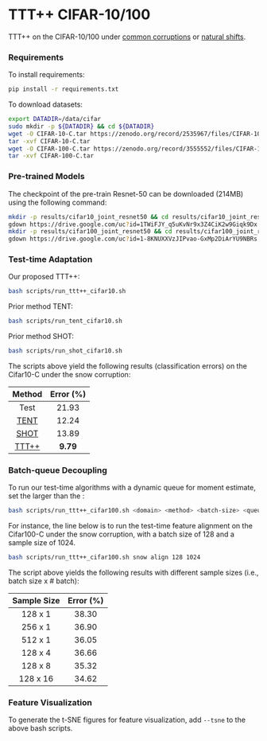 # TTT++ CIFAR-10/100

TTT++ on the CIFAR-10/100 under [common corruptions](https://github.com/hendrycks/robustness) or [natural shifts](https://arxiv.org/abs/1806.00451).

### Requirements

To install requirements:

```bash
pip install -r requirements.txt
```

To download datasets:

```bash
export DATADIR=/data/cifar
sudo mkdir -p ${DATADIR} && cd ${DATADIR}
wget -O CIFAR-10-C.tar https://zenodo.org/record/2535967/files/CIFAR-10-C.tar?download=1
tar -xvf CIFAR-10-C.tar
wget -O CIFAR-100-C.tar https://zenodo.org/record/3555552/files/CIFAR-100-C.tar?download=1
tar -xvf CIFAR-100-C.tar
```

### Pre-trained Models

The checkpoint of the pre-train Resnet-50 can be downloaded (214MB) using the following command: 

```bash
mkdir -p results/cifar10_joint_resnet50 && cd results/cifar10_joint_resnet50
gdown https://drive.google.com/uc?id=1TWiFJY_q5uKvNr9x3Z4CiK2w9Giqk9Dx && cd ../..
mkdir -p results/cifar100_joint_resnet50 && cd results/cifar100_joint_resnet50
gdown https://drive.google.com/uc?id=1-8KNUXXVzJIPvao-GxMp2DiArYU9NBRs && cd ../..
```

### Test-time Adaptation

Our proposed TTT++:

```bash
bash scripts/run_ttt++_cifar10.sh
```

Prior method TENT:

```bash
bash scripts/run_tent_cifar10.sh
```

Prior method SHOT:

```bash
bash scripts/run_shot_cifar10.sh
```

The scripts above yield the following results (classification errors) on the Cifar10-C under the snow corruption:

| Method | Error (%) |
|:------:|:---------:|
|  Test  |   21.93   |
|  [TENT](https://openreview.net/forum?id=uXl3bZLkr3c)  |   12.24   |
|  [SHOT](https://proceedings.mlr.press/v119/liang20a.html)  |   13.89   |
| [TTT++](https://papers.nips.cc/paper/2021/hash/b618c3210e934362ac261db280128c22-Abstract.html)  | **9.79**  |

### Batch-queue Decoupling

To run our test-time algorithms with a dynamic queue for moment estimate, set the <queue-size> larger than the <batch-size>:

```bash
bash scripts/run_ttt++_cifar100.sh <domain> <method> <batch-size> <queue-size>
```

For instance, the line below is to run the test-time feature alignment on the Cifar100-C under the snow corruption, with a batch size of 128 and a sample size of 1024. 
```bash
bash scripts/run_ttt++_cifar100.sh snow align 128 1024
```

The script above yields the following results with different sample sizes (i.e., batch size x # batch):

| Sample Size | Error (%) |
|:-----------:|:---------:|
|   128 x 1   |   38.30   |
|   256 x 1   |   36.90   |
|   512 x 1   |   36.05   |
|   128 x 4   |   36.66   |
|   128 x 8   |   35.32   |
|   128 x 16  |   34.62   |


### Feature Visualization

To generate the t-SNE figures for feature visualization, add `--tsne` to the above bash scripts.
